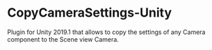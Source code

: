 # CopyCameraSettings-Unity
Plugin for Unity 2019.1 that allows to copy the settings of any Camera component to the Scene view Camera.
